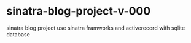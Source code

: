 # sinatra-blog-project-v-000
sinatra blog project use sinatra framworks and activerecord with sqlite database
